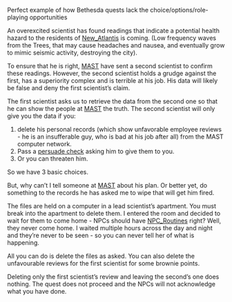 
Perfect example of how Bethesda quests lack the choice/options/role-playing opportunities 

An overexcited scientist has found readings that indicate a potential health hazard to the residents of [New_Atlantis](Cities/New_Atlantis.md) is coming. (Low frequency waves from the Trees, that may cause headaches and nausea, and eventually grow to mimic seismic activity, destroying the city).

To ensure that he is right, [MAST](Factions/MAST.md) have sent a second scientist to confirm these readings. However, the second scientist holds a grudge against the first, has a superiority complex and is terrible at his job. His data will likely be false and deny the first scientist’s claim.

The first scientist asks us to retrieve the data from the second one so that he can show the people at [MAST](Factions/MAST.md) the truth. The second scientist will only give you the data if you: 

1. delete his personal records (which show unfavorable employee reviews - he is an insufferable guy, who is bad at his job after all) from the MAST computer network. 
2. Pass a [persuade check](Gameplay%20Systems/Progression.md) asking him to give them to you. 
3. Or you can threaten him.

So we have 3 basic choices. 

But, why can’t I tell someone at [MAST](Factions/MAST.md) about his plan. Or better yet, do something to the records he has asked me to wipe that will get him fired.

The files are held on a computer in a lead scientist’s apartment. You must break into the apartment to delete them. I entered the room and decided to wait for them to come home - NPCs should have [NPC_Routines](Presentation/NPC_Routines.md) right? Well, they never come home. I waited multiple hours across the day and night and they’re never to be seen - so you can never tell her of what is happening.

All you can do is delete the files as asked. You can also delete the unfavourable reviews for the first scientist for some brownie points.

Deleting only the first scientist’s review and leaving the second’s one does nothing. The quest does not proceed and the NPCs will not acknowledge what you have done.